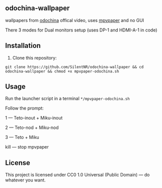 ## odochina-wallpaper

wallpapers from [odochina](https://youtu.be/3-kI9rDwQ8E) offical video, uses [mpvpaper](https://github.com/GhostNaN/mpvpaper) and no GUI

There 3 modes for Dual monitors setup (uses DP-1 and HDMI-A-1 in code) 

## Installation

1. Clone this repository:

```git clone https://github.com/SilentNR/odochina-wallpaper && cd odochina-wallpaper && chmod +x mpvpaper-odochina.sh```

## Usage

Run the launcher script in a terminal ```*/mpvpaper-odochina.sh``` 

Follow the prompt:

1 — Teto-inout + Miku-inout

2 — Teto-nod + Miku-nod

3 — Teto + Miku

kill — stop mpvpaper
 
## License

This project is licensed under CC0 1.0 Universal (Public Domain) — do whatever you want.
